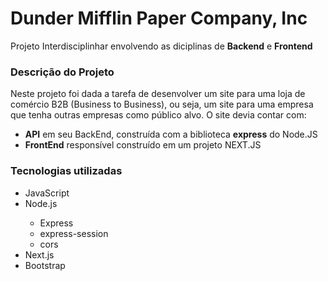 # Dunder Mifflin Paper Company, Inc
Projeto Interdisciplinhar envolvendo as diciplinas de <b>Backend</b> e <b>Frontend</b>

<h3>Descrição do Projeto</h3>
<div>
    Neste projeto foi dada a tarefa de desenvolver um site para uma loja de comércio B2B (Business to Business), ou seja, um site para uma empresa que tenha outras empresas como público alvo.
    O site devia contar com:
    <ul>
        <li><b>API</b> em seu BackEnd, construída com a biblioteca <b>express</b> do Node.JS</li>
        <li><b>FrontEnd</b> responsível construído em um projeto NEXT.JS</li>
    </ul>
</div>

<h3>Tecnologias utilizadas</h3>
<ul>
  <li>JavaScript</li>
  
  <li>Node.js</li>
  <ul>
    <li>Express</li>
    <li>express-session</li>
    <li>cors</li>
  </ul>
  
  <li>Next.js</li>
  
  <li>Bootstrap</li>
</ul>
